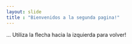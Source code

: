 ```yaml
---
layout: slide
title : "Bienvenidos a la segunda pagina!"
---
```

...
Utiliza la flecha hacia la izquierda para volver!
